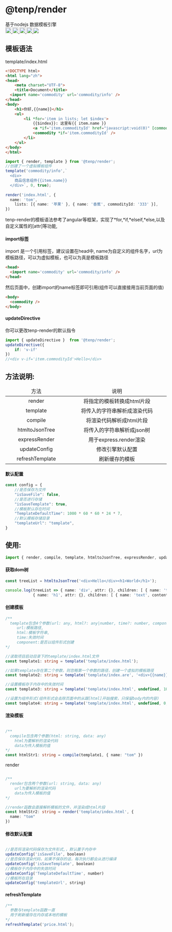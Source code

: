 # @tenp/render
基于nodejs 数据模板引擎 <br>
<a href="https://badge.fury.io/js/%40tenp%render" title="NPM Version Badge" rel="nofollow">
   <img src="https://badge.fury.io/js/%40tenp%2Frender.svg" height="18">
</a>
<a href="https://img.shields.io/badge/node-%3E%3D6-brightgreen.svg" title="Node Limitation" rel="nofollow">
   <img src="https://img.shields.io/badge/node-%3E%3D6-brightgreen.svg" alt="npm version" height="18">
</a>
<a href="https://coveralls.io/github/maskletter/tenp-render" title="Node Limitation" rel="nofollow">
   <img src="https://coveralls.io/repos/github/maskletter/tenp-render/badge.svg?branch=master" height="18">
</a>
<a href="https://travis-ci.org/maskletter/tenp-render" title="Node Limitation" rel="nofollow">
   <img src="https://travis-ci.org/maskletter/tenp-render.svg?branch=master" height="18">
</a>
<a href="https://codeclimate.com/github/maskletter/tenp-render/maintainability">
   <img src="https://api.codeclimate.com/v1/badges/02bad73bda6739d2d003/maintainability" />
</a>

## 模板语法

template/index.html
```html
<!DOCTYPE html>
<html lang="zh">
<head>
	<meta charset="UTF-8">
	<title>Document</title>
  <import name='commodity' url='commodity/info' />
</head>
<body>
	<h1>你好,{{name}}</h1>
    <ul>
        <li *for='item in lists; let $index'>
            {{$index}}: 这里有{{ item.name }}
            <a *if='item.commodityId' href="javascript:void(0)" [commodityId]="item.commodityId">查看详情</a>
            <commodity *if='item.commodityId' />
        </li>
    </ul>
</body>
</html>
```
```typescript
import { render, template } from '@tenp/render';
//创建了一个虚拟模板组件
template('commodity/info',`
  <div>
    商品信息组件{{item.name}}
  </div>`, 0, true);
  
render('index.html', {
  name: 'tom',
	lists: [{ name: '苹果' }, { name: '香蕉', commodityId: '333' }],
})
```
tenp-render的模板语法参考了angular等框架，实现了*for,*if,*elseif,*else,以及自定义属性的[attr]等功能,

#### import标签
import 是一个引用标签，建议设置在head中,
 name为自定义的组件名字，url为模板路径，可以为虚拟模板，也可以为真是模板路径
```html
<head>
  <import name='commodity' url='commodity/info' />
</head>
```
然后页面中，创建import的name标签即可引用(组件可以直接接用当前页面的值)
```html
<body>
  <commodity />
</body>
```
#### updateDirective
你可以更改tenp-render的默认指令
```typescript
import { updateDirective }  from '@tenp/render';
updateDirective({
	if: 'v-if'
})
//<div v-if='item.commodityId'>Hello</div>
```

## 方法说明:
<table>	
	<thead>
		<tr>
			<td align="center" width="20%">方法</td>
			<td align="center" width="40%">说明</td>
		</tr>
	</thead>
	<tbody>
		<tr>
			<td align="center">render</td>
			<td align="center">将指定的模板转换成html片段</td>
		</tr>
		<tr>
			<td align="center">template</td>
			<td align="center">将传入的字符串解析成渲染代码</td>
		</tr>
		<tr>
			<td align="center">compile</td>
			<td align="center">将渲染代码解析成html片段</td>
		</tr>
		<tr>
			<td align="center">htmltoJsonTree</td>
			<td align="center">将传入的字符串解析成json树</td>
		</tr>
		<tr>
			<td align="center">expressRender</td>
			<td align="center">用于express.render渲染</td>
		</tr>
		<tr>
			<td align="center">updateConfig</td>
			<td align="center">修改引擎默认配置</td>
		</tr>
		<tr>
			<td align="center">refreshTemplate</td>
			<td align="center">刷新缓存的模板</td>
		</tr>
	</tbody>
</table>

#### 默认配置
```typescript
const config = {
    //是否保存为文件
    "isSaveFile": false,
    //是否进行存储
    "isSaveTemplate": true,
    //模板默认存在时间
    "TemplateDefaultTime": 1000 * 60 * 60 * 24 * 7,
    //默认模板存储目录
    "templateUrl": "template",
}
```


## 使用:
```typescript
import { render, compile, template, htmltoJsonTree, expressRender, updateConfig } from '@tenp/render';
```
#### 获取dom树
```typescript
const treeList = htmltoJsonTree('<div>Hello</div><h1>World</h1>');

console.log(treeList => { name: 'div', attr: {}, children: [ { name: 'text', content: 'Hello' } ] },
  			{ name: 'h1', attr: {}, children: [ { name: 'text', content: 'World' } ] })

```
#### 创建模板
```typescript
/**
  template包含4个参数(url: any, html?: any|number, time?: number, component?: any)
     url:模板路径,
     html:模板字符串,
     time:失效时间
     component:是否以组件形式创建
*/

//读取项目启动目录下的template/index.html文件
const template1: string = template('template/index.html');

//如果template存在第二个参数，则忽略第一个参数的路径，创建一个虚拟的模板路径
const template2: string = template('template/index.are', '<div>{{name}}</div>');

//设置模板存于内存中的失效时间
const template3: string = template('template/index.html', undefined, 1000 * 60 * 60);

//设置为组件形式(组件形式会去除页面中的从跟[html]开始搜索，只保留body内的内容)
const template4: string = template('template/index.html', undefined, 0, true);

```
#### 渲染模板
```typescript

/**
  compile包含两个参数(html: string, data: any)
    html为要解析的渲染代码
    data为传入模板的值
*/
const htmlStr1: string = compile(template1, { name: "tom" })

```

render
```typescript

/**
  render包含两个参数(url: string, data: any)
    url为要解析的渲染代码
    data为传入模板的值
*/

//render函数会直接解析模板的文件，并渲染成html片段
const htmlStr2: string = render('template/index.html', {
  name: "tom"
})

```
#### 修改默认配置
```typescript

//是否将渲染代码保存为文件形式,，默认置于内存中
updateConfig('isSaveFile', boolean)
//是否保存渲染代码，如果不保存的话，每次执行都会从进行编译
updateConfig('isSaveTemplate', boolean)
//模板存于内存中的失效时间
updateConfig('TemplateDefaultTime', number)
//模板所在目录
updateConfig('templateUrl', string)
```
#### refreshTemplate
```typescript
/**
  参数与template函数一直
  用于刷新缓存在内存或本地的模板
*/
refreshTemplate('price.html');

```

